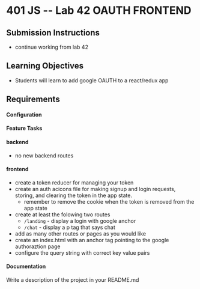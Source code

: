 401 JS --  Lab 42 OAUTH FRONTEND
===

## Submission Instructions
* continue working from lab 42
  
## Learning Objectives  
* Students will learn to add google OAUTH to a react/redux app

## Requirements  
#### Configuration  


#### Feature Tasks  
#### backend
* no new backend routes

#### frontend 
* create a token reducer for managing your token
* create an auth acicons file for making signup and login requests, storing, and clearing the token in the app state. 
  * remember to remove the cookie when the token is removed from the app state
* create at least the folowing two routes
  * `/landing` - display a login with google anchor
  * `/chat` - display a p tag that says chat 
* add as many other routes or pages as you would like
* create an index.html with an anchor tag pointing to the google authoraztion page 
 * configure the query string with correct key value pairs

####  Documentation  
Write a description of the project in your README.md
